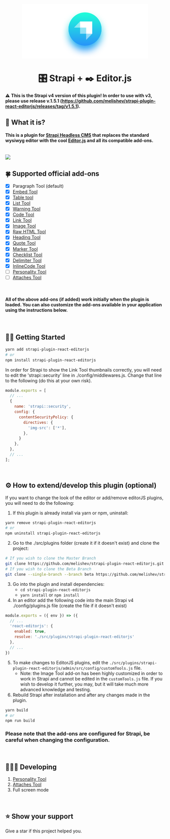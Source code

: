 <div align="center">
    <img alt="Logo" src="https://github.com/melishev/strapi-plugin-editor-js/blob/master/.github/assets/strapi-plugin-editorjs.png" width="400px">
</div>

<h1 align="center">🎛 Strapi + ✒️ Editor.js</h1>

⚠️ **This is the Strapi v4 version of this plugin! In order to use with v3, please use release v.1.5.1 (https://github.com/melishev/strapi-plugin-react-editorjs/releases/tag/v1.5.1).**


## 🙉 What it is?

#### This is a plugin for [Strapi Headless CMS](https://strapi.io) that replaces the standard wysiwyg editor with the cool [Editor.js](https://editorjs.io) and all its compatible add-ons.
<br>

<img src="https://github.com/melishev/strapi-plugin-editor-js/blob/master/.github/assets/strapi-plugin-editorjs.gif">
<br>

## 🍀 Supported official add-ons

- [x] Paragraph Tool (default)
- [x] [Embed Tool](https://github.com/editor-js/embed)
- [x] [Table tool](https://github.com/editor-js/table)
- [x] [List Tool](https://github.com/editor-js/list)
- [x] [Warning Tool](https://github.com/editor-js/warning)
- [x] [Code Tool](https://github.com/editor-js/code)
- [x] [Link Tool](https://github.com/editor-js/link)
- [x] [Image Tool](https://github.com/editor-js/image)
- [x] [Raw HTML Tool](https://github.com/editor-js/raw)
- [x] [Heading Tool](https://github.com/editor-js/header)
- [x] [Quote Tool](https://github.com/editor-js/quote)
- [x] [Marker Tool](https://github.com/editor-js/marker)
- [x] [Checklist Tool](https://github.com/editor-js/checklist)
- [x] [Delimiter Tool](https://github.com/editor-js/delimiter)
- [x] [InlineCode Tool](https://github.com/editor-js/inline-code)
- [ ] [Personality Tool](https://github.com/editor-js/personality)
- [ ] [Attaches Tool](https://github.com/editor-js/attaches)

<br>

#### All of the above add-ons (if added) work initially when the plugin is loaded. You can also customize the add-ons available in your application using the instructions below.

<br>

## 🤟🏻 Getting Started

```bash
yarn add strapi-plugin-react-editorjs
# or
npm install strapi-plugin-react-editorjs
```

In order for Strapi to show the Link Tool thumbnails correctly, you will need to edit the 'strapi::security' line in ./config/middlewares.js. Change that line to the following (do this at your own risk). 

```js
module.exports = [
  // ...
  {
    name: 'strapi::security',
    config: {
      contentSecurityPolicy: {
        directives: {
          'img-src': ['*'],
        },
      }
    },
  },
  // ...
];
```

<br>

## ⚙️ How to extend/develop this plugin (optional)

If you want to change the look of the editor or add/remove editorJS plugins, you will need to do the following:

1. If this plugin is already install via yarn or npm, uninstall: 
```bash
yarn remove strapi-plugin-react-editorjs
# or
npm uninstall strapi-plugin-react-editorjs
```
2. Go to the ./src/plugins folder (create it if it doesn't exist) and clone the project:

```bash
# If you wish to clone the Master Branch
git clone https://github.com/melishev/strapi-plugin-react-editorjs.git
# If you wish to clone the Beta Branch
git clone --single-branch --branch beta https://github.com/melishev/strapi-plugin-react-editorjs.git
```
3. Go into the plugin and install dependencies:
   - `cd strapi-plugin-react-editorjs`
   - `yarn install` or `npm install`
4. In an editor add the following code into the main Strapi v4 ./config/plugins.js file (create the file if it doesn't exist)

```js
module.exports = ({ env }) => ({
  // ...
  'react-editorjs': {
    enabled: true,
    resolve: './src/plugins/strapi-plugin-react-editorjs'
  },
  // ...
})
```

5. To make changes to EditorJS plugins, edit the `./src/plugins/strapi-plugin-react-editorjs/admin/src/config/customTools.js` file. 
   - Note: the Image Tool add-on has been highly customized in order to work in Strapi and cannot be edited in the `customTools.js` file. If you wish to develop it further, you may, but it will take much more advanced knowledge and testing.
6. Rebuild Strapi after installation and after any changes made in the plugin.
```bash
yarn build
# or
npm run build
```

### Please note that the add-ons are configured for Strapi, be careful when changing the configuration.

<br>

## 👨🏻‍🏭 Developing

1. [Personality Tool](https://github.com/editor-js/personality)
2. [Attaches Tool](https://github.com/editor-js/attaches)
3. Full screen mode

<br>

## ⭐️ Show your support

Give a star if this project helped you.
